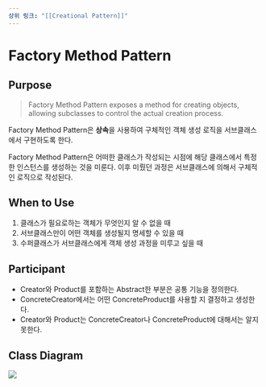 ```yaml
---
상위 링크: "[[Creational Pattern]]"
---
```

# Factory Method Pattern
## Purpose
> Factory Method Pattern exposes a method for creating objects, allowing subclasses to control the actual creation process.

Factory Method Pattern은 **상속**을 사용하여 구체적인 객체 생성 로직을 서브클래스에서 구현하도록 한다.

Factory Method Pattern은 어떠한 클래스가 작성되는 시점에 해당 클래스에서 특정한 인스턴스를 생성하는 것을 미룬다. 이후 미뤘던 과정은 서브클래스에 의해서 구체적인 로직으로 작성된다. 

## When to Use
1. 클래스가 필요로하는 객체가 무엇인지 알 수 없을 때
2. 서브클래스만이 어떤 객체를 생성될지 명세할 수 있을 때
3. 수퍼클래스가 서브클래스에게 객체 생성 과정을 미루고 싶을 때

## Participant

* Creator와 Product를 포함하는 Abstract한 부분은 공통 기능을 정의한다.
* ConcreteCreator에서는 어떤 ConcreteProduct를 사용할 지 결정하고 생성한다.
* Creator와 Product는 ConcreteCreator나 ConcreteProduct에 대해서는 알지 못한다.
## Class Diagram

![](https://i.imgur.com/T7RqdTd.png)

